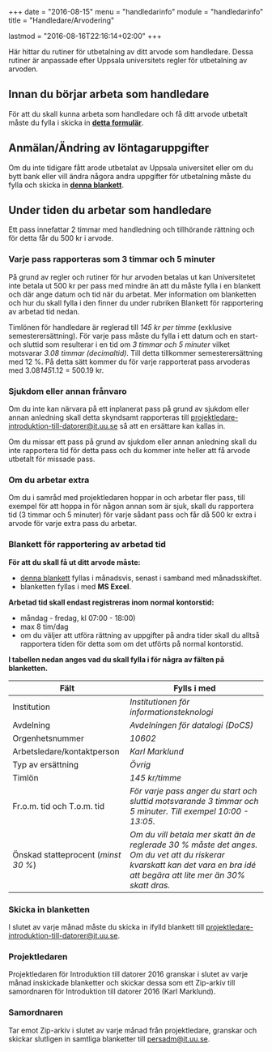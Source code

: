 +++
date = "2016-08-15"
menu = "handledarinfo"
module = "handledarinfo"
title = "Handledare/Arvodering"

lastmod = "2016-08-16T22:16:14+02:00"
+++

Här hittar du rutiner för utbetalning av ditt arvode som handledare. Dessa rutiner är anpassade efter Uppsala universitets regler för utbetalning av arvoden.

## Innan du börjar arbeta som handledare
För att du skall kunna arbeta som handledare och få ditt arvode utbetalt måste du fylla i skicka in **[detta formulär](https://docs.google.com/forms/d/1q0Cb0DuKk7dpqZsbAFfBWpIRlZpLJZJNR89CswWx5iE/viewform)**.

## Anmälan/Ändring av löntagaruppgifter
Om du inte tidigare fått arode utbetalat av Uppsala universitet eller om du bytt bank eller vill ändra någora andra uppgifter för utbetalning måste du fylla och skicka in **[denna blankett](https://mp.uu.se/documents/432512/1838754/Bankuppgifter+svensk+bank%2C+Nordeas+blankett+%285.0.2%29.pdf_150610.pdf/f0e3a4a5-fe32-4bc6-b780-248ad150e028)**.


## Under tiden du arbetar som handledare
Ett pass innefattar 2 timmar med handledning och tillhörande rättning och för detta får du 500 kr i arvode.

### Varje pass rapporteras som 3 timmar och 5 minuter
På grund av regler och rutiner för hur arvoden betalas ut kan Universitetet inte betala ut 500 kr per pass med mindre än att du måste fylla i en blankett och där ange datum och tid när du arbetat. Mer information om blanketten och hur du skall fylla i den finner du under rubriken Blankett för rapportering av arbetad tid nedan.

Timlönen för handledare är reglerad till *145 kr per timme* (exklusive semesterersättning). För varje pass måste du fylla i ett datum och en start- och sluttid som resulterar i en tid om *3 timmar och 5 minuter* vilket motsvarar *3.08 timmar (decimaltid)*. Till detta tillkommer semesterersättning med 12 %. På detta sätt kommer du för varje rapporterat pass arvoderas med 3.08*145*1.12 = 500.19 kr.

### Sjukdom eller annan frånvaro
Om du inte kan närvara på ett inplanerat pass på grund av sjukdom eller annan anledning skall detta skyndsamt rapporteras till [projektledare-introduktion-till-datorer@it.uu.se](mailto:projektledare-introduktion-till-datorer@it.uu.se) så att en ersättare kan kallas in.

Om du missar ett pass på grund av sjukdom eller annan anledning skall du inte rapportera tid för detta pass och du kommer inte heller att få arvode utbetalt för missade pass.

### Om du arbetar extra
Om du i samråd med projektledaren hoppar in och arbetar fler pass, till exempel för att hoppa in för någon annan som är sjuk, skall du rapportera tid (3 timmar och 5 minuter) för varje sådant pass och får då 500 kr extra i arvode för varje extra pass du arbetar.

### Blankett för rapportering av arbetad tid
**För att du skall få ut ditt arvode måste:**

+ [denna blankett](https://drive.google.com/file/d/0B4pHXkpbjKnaOVh2dDNwZ0h1UTg/view) fyllas i månadsvis, senast i samband med månadsskiftet.  
+ blanketten fyllas i med **MS Excel**.

**Arbetad tid skall endast registreras inom normal kontorstid:**

+ måndag - fredag, kl 07:00 - 18:00)
+ max 8 tim/dag
+ om du väljer att utföra rättning av uppgifter på andra tider skall du alltså rapportera tiden för detta som om det utförts på normal kontorstid.

**I tabellen nedan anges vad du skall fylla i för några av fälten på blanketten.**

| Fält                                | Fylls i med                                   |
| ----------------------------------- | --------------------------------------------- |
| Institution                         | *Institutionen för informationsteknologi*       |
| Avdelning                           | *Avdelningen för datalogi (DoCS)*               |
| Orgenhetsnummer                     | *10602*                                         |
| Arbetsledare/kontaktperson          | *Karl Marklund*                                 |
| Typ av ersättning                   | *Övrig*                                         |
| Timlön                              | *145 kr/timme*                                  |
| Fr.o.m. tid och T.o.m. tid          | *För varje pass anger du start och sluttid motsvarande 3 timmar och 5 minuter. Till exempel 10:00 - 13:05.* |
| Önskad statteprocent (*minst 30 %*) | *Om du vill betala mer skatt än de reglerade 30 % måste det anges. Om du vet att du riskerar kvarskatt kan det vara en bra idé att begära att lite mer än 30% skatt dras.* |

### Skicka in blanketten
I slutet av varje månad måste du skicka in ifylld blankett till [projektledare-introduktion-till-datorer@it.uu.se](mailto:projektledare-introduktion-till-datorer@it.uu.se).

### Projektledaren
Projektledaren för Introduktion till datorer 2016 granskar i slutet av varje månad inskickade blanketter och skickar dessa som ett Zip-arkiv till samordnaren för Introduktion till datorer 2016 (Karl Marklund).

### Samordnaren
Tar emot Zip-arkiv i slutet av varje månad från projektledare, granskar och skickar slutligen in samtliga blanketter till [persadm@it.uu.se](mailto:persadm@it.uu.se).
